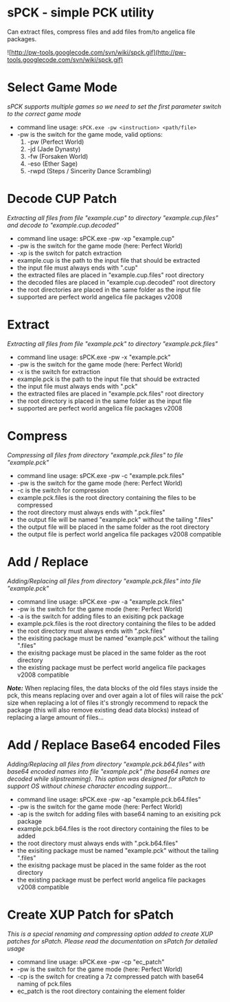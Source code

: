 # sPCK - simple PCK utility #

Can extract files, compress files and add files from/to angelica file packages.

![http://pw-tools.googlecode.com/svn/wiki/spck.gif](http://pw-tools.googlecode.com/svn/wiki/spck.gif)


# Select Game Mode #
_sPCK supports multiple games so we need to set the first parameter switch to the correct game mode_
  * command line usage: `sPCK.exe -pw <instruction> <path/file>`
  * -pw is the switch for the game mode, valid options:
    1. -pw (Perfect World)
    1. -jd (Jade Dynasty)
    1. -fw (Forsaken World)
    1. -eso (Ether Sage)
    1. -rwpd (Steps / Sincerity Dance Scrambling)


# Decode CUP Patch #

_Extracting all files from file "example.cup" to directory "example.cup.files" and decode to "example.cup.decoded"_
  * command line usage: sPCK.exe -pw -xp "example.cup"
  * -pw is the switch for the game mode (here: Perfect World)
  * -xp is the switch for patch extraction
  * example.cup is the path to the input file that should be extracted
  * the input file must always ends with ".cup"
  * the extracted files are placed in "example.cup.files" root directory
  * the decoded files are placed in "example.cup.decoded" root directory
  * the root directories are placed in the same folder as the input file
  * supported are perfect world angelica file packages v2008


# Extract #

_Extracting all files from file "example.pck" to directory "example.pck.files"_
  * command line usage: sPCK.exe -pw -x "example.pck"
  * -pw is the switch for the game mode (here: Perfect World)
  * -x is the switch for extraction
  * example.pck is the path to the input file that should be extracted
  * the input file must always ends with ".pck"
  * the extracted files are placed in "example.pck.files" root directory
  * the root directory is placed in the same folder as the input file
  * supported are perfect world angelica file packages v2008


# Compress #

_Compressing all files from directory "example.pck.files" to file "example.pck"_
  * command line usage: sPCK.exe -pw -c "example.pck.files"
  * -pw is the switch for the game mode (here: Perfect World)
  * -c is the switch for compression
  * example.pck.files is the root directory containing the files to be compressed
  * the root directory must always ends with ".pck.files"
  * the output file will be named "example.pck" without the tailing ".files"
  * the output file will be placed in the same folder as the root directory
  * the output file is perfect world angelica file packages v2008 compatible


# Add / Replace #

_Adding/Replacing all files from directory "example.pck.files" into file "example.pck"_
  * command line usage: sPCK.exe -pw -a "example.pck.files"
  * -pw is the switch for the game mode (here: Perfect World)
  * -a is the switch for adding files to an exisiting pck package
  * example.pck.files is the root directory containing the files to be added
  * the root directory must always ends with ".pck.files"
  * the exisiting package must be named "example.pck" without the tailing ".files"
  * the exisitng package must be placed in the same folder as the root directory
  * the existing package must be perfect world angelica file packages v2008 compatible

_**Note:**_ When replacing files, the data blocks of the old files stays inside the pck, this means replacing over and over again a lot of files will raise the pck' size
when replacing a lot of files it's strongly recommend to repack the package (this will also remove existing dead data blocks) instead of replacing a large amount of files...


# Add / Replace Base64 encoded Files #

_Adding/Replacing all files from directory "example.pck.b64.files" with base64 encoded names into file "example.pck" (the base64 names are decoded while slipstreaming). This option was designed for sPatch to support OS without chinese character encoding support..._
  * command line usage: sPCK.exe -pw -ap "example.pck.b64.files"
  * -pw is the switch for the game mode (here: Perfect World)
  * -ap is the switch for adding files with base64 naming to an exisiting pck package
  * example.pck.b64.files is the root directory containing the files to be added
  * the root directory must always ends with ".pck.b64.files"
  * the exisiting package must be named "example.pck" without the tailing ".files"
  * the exisitng package must be placed in the same folder as the root directory
  * the existing package must be perfect world angelica file packages v2008 compatible


# Create XUP Patch for sPatch #

_This is a special renaming and compressing option added to create XUP patches for sPatch. Please read the documentation on sPatch for detailed usage_
  * command line usage: sPCK.exe -pw -cp "ec\_patch"
  * -pw is the switch for the game mode (here: Perfect World)
  * -cp is the switch for creating a 7z compressed patch with base64 naming of pck.files
  * ec\_patch is the root directory containing the element folder